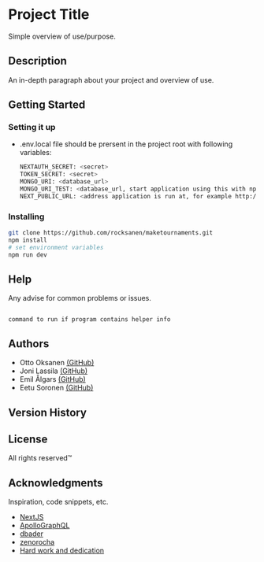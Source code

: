 # Project Title

Simple overview of use/purpose.

## Description

An in-depth paragraph about your project and overview of use.

## Getting Started

### Setting it up

- .env.local file should be prersent in the project root with following variables:

  ```bash
  NEXTAUTH_SECRET: <secret>
  TOKEN_SECRET: <secret>
  MONGO_URI: <database_url>
  MONGO_URI_TEST: <database_url, start application using this with npm run testserver>
  NEXT_PUBLIC_URL: <address application is run at, for example http://localhost:3000>
  ```

### Installing

```bash
git clone https://github.com/rocksanen/maketournaments.git
npm install
# set environment variables
npm run dev
```

## Help

Any advise for common problems or issues.

```

command to run if program contains helper info

```

## Authors

- Otto Oksanen [(GitHub)](https://github.com/rocksanen)
- Joni Lassila [(GitHub)](https://github.com/LassilaJoni)
- Emil Ålgars [(GitHub)](https://github.com/emilalg)
- Eetu Soronen [(GitHub)](https://github.com/soronen)

## Version History

## License

All rights reserved™️

## Acknowledgments

Inspiration, code snippets, etc.

- [NextJS](https://nextjs.org/)
- [ApolloGraphQL](https://www.apollographql.com/)
- [dbader](https://github.com/dbader/readme-template)
- [zenorocha](https://gist.github.com/zenorocha/4526327)
- [Hard work and dedication](./images/yougotta.jpg)
